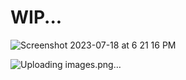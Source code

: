 # WIP...

![Screenshot 2023-07-18 at 6 21 16 PM](https://github.com/Qsaaad1/WIP/assets/101616957/ec7e3d4a-ad47-4d26-8cd4-41667f90d13c)


![Uploading images.png…]()
